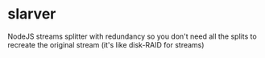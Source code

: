 # slarver
NodeJS streams splitter with redundancy so you don't need all the splits to recreate the original stream (it's like disk-RAID for streams)
